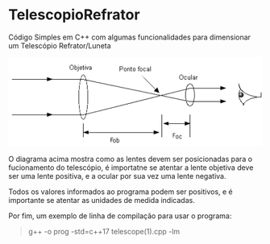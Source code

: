 # TelescopioRefrator
Código Simples em C++ com algumas funcionalidades para dimensionar um Telescópio Refrator/Luneta

![Diagrama Telescópio Refrator](https://github.com/esh2900/TelescopioRefrator/blob/main/diagrama.gif)

O diagrama acima mostra como as lentes devem ser posicionadas para o fucionamento do telescópio, é importatne se atentar a lente objetiva deve ser uma lente positiva, e a ocular por sua vez uma lente negativa.

Todos os valores informados ao programa podem ser positivos, e é importante se atentar as unidades de medida indicadas.

Por fim, um exemplo de linha de compilação para usar o programa:

> g++ -o prog -std=c++17 telescope(1).cpp -lm
